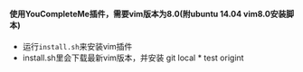 
#### 使用YouCompleteMe插件，需要vim版本为8.0(附ubuntu 14.04 vim8.0安装脚本)

* 运行```install.sh```来安装vim插件
* install.sh里会下载最新vim版本，并安装
git local * test origint
